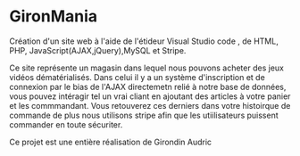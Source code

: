 # GironMania

Création d'un site web  à l'aide de l'étideur Visual Studio code , de HTML, PHP, JavaScript(AJAX,jQuery),MySQL et Stripe.

Ce site représente un magasin dans lequel nous pouvons acheter des jeux vidéos dématérialisés.
Dans celui il y a un système d'inscription et de connexion par le bias de l'AJAX directemetn relié à notre base de données, vous pouvez intéragir tel un vrai cliant en ajoutant des articles à votre panier et les commmandant. Vous retouverez ces derniers dans votre histoirque de commande de plus nous utilisons stripe afin que les utiilisateurs puissent commander en toute sécuriter.

Ce projet est une entière réalisation de Girondin Audric 
